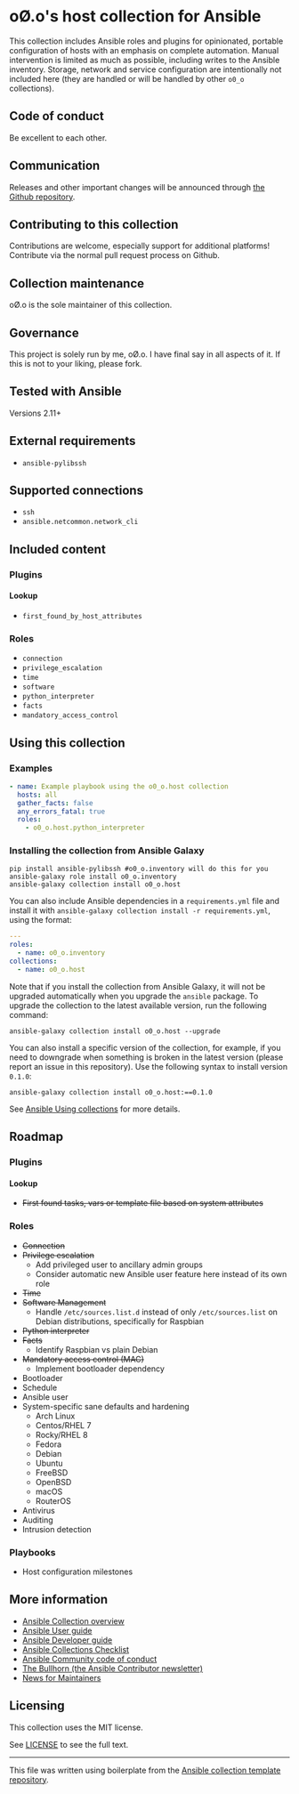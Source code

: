 # oØ.o's host collection for Ansible

This collection includes Ansible roles and plugins for opinionated, portable configuration of hosts with an emphasis on complete automation. Manual intervention is limited as much as possible, including writes to the Ansible inventory. Storage, network and service configuration are intentionally not included here (they are handled or will be handled by other `o0_o` collections).

## Code of conduct

Be excellent to each other.

## Communication

Releases and other important changes will be announced through [the Github repository](https://github.com/o0-o/ansible_collection_host).

## Contributing to this collection

Contributions are welcome, especially support for additional platforms! Contribute via the normal pull request process on Github.

## Collection maintenance

oØ.o is the sole maintainer of this collection.

## Governance

This project is solely run by me, oØ.o. I have final say in all aspects of it. If this is not to your liking, please fork.

## Tested with Ansible

Versions 2.11+

## External requirements

- `ansible-pylibssh`

## Supported connections

- `ssh`
- `ansible.netcommon.network_cli`

## Included content

### Plugins

#### Lookup

- `first_found_by_host_attributes`

### Roles

- `connection`
- `privilege_escalation`
- `time`
- `software`
- `python_interpreter`
- `facts`
- `mandatory_access_control`

## Using this collection

### Examples

```yaml
- name: Example playbook using the o0_o.host collection
  hosts: all
  gather_facts: false
  any_errors_fatal: true
  roles:
    - o0_o.host.python_interpreter
```

### Installing the collection from Ansible Galaxy

```shell
pip install ansible-pylibssh #o0_o.inventory will do this for you
ansible-galaxy role install o0_o.inventory
ansible-galaxy collection install o0_o.host
```

You can also include Ansible dependencies in a `requirements.yml` file and install it with `ansible-galaxy collection install -r requirements.yml`, using the format:

```yaml
---
roles:
  - name: o0_o.inventory
collections:
  - name: o0_o.host
```

Note that if you install the collection from Ansible Galaxy, it will not be upgraded automatically when you upgrade the `ansible` package. To upgrade the collection to the latest available version, run the following command:
```shell
ansible-galaxy collection install o0_o.host --upgrade
```

You can also install a specific version of the collection, for example, if you need to downgrade when something is broken in the latest version (please report an issue in this repository). Use the following syntax to install version `0.1.0`:

```shell
ansible-galaxy collection install o0_o.host:==0.1.0
```

See [Ansible Using collections](https://docs.ansible.com/ansible/devel/user_guide/collections_using.html) for more details.

## Roadmap

### Plugins

#### Lookup
- ~~First found tasks, vars or template file based on system attributes~~

### Roles
- ~~Connection~~
- ~~Privilege escalation~~
  - Add privileged user to ancillary admin groups
  - Consider automatic new Ansible user feature here instead of its own role
- ~~Time~~
- ~~Software Management~~
  - Handle `/etc/sources.list.d` instead of only `/etc/sources.list` on Debian distributions, specifically for Raspbian
- ~~Python interpreter~~
- ~~Facts~~
  - Identify Raspbian vs plain Debian
- ~~Mandatory access control (MAC)~~
  - Implement bootloader dependency
- Bootloader
- Schedule
- Ansible user
- System-specific sane defaults and hardening
  - Arch Linux
  - Centos/RHEL 7
  - Rocky/RHEL 8
  - Fedora
  - Debian
  - Ubuntu
  - FreeBSD
  - OpenBSD
  - macOS
  - RouterOS
- Antivirus
- Auditing
- Intrusion detection

### Playbooks
- Host configuration milestones

## More information

- [Ansible Collection overview](https://github.com/ansible-collections/overview)
- [Ansible User guide](https://docs.ansible.com/ansible/devel/user_guide/index.html)
- [Ansible Developer guide](https://docs.ansible.com/ansible/devel/dev_guide/index.html)
- [Ansible Collections Checklist](https://github.com/ansible-collections/overview/blob/main/collection_requirements.rst)
- [Ansible Community code of conduct](https://docs.ansible.com/ansible/devel/community/code_of_conduct.html)
- [The Bullhorn (the Ansible Contributor newsletter)](https://us19.campaign-archive.com/home/?u=56d874e027110e35dea0e03c1&id=d6635f5420)
- [News for Maintainers](https://github.com/ansible-collections/news-for-maintainers)

## Licensing

This collection uses the MIT license.

See [LICENSE](https://spdx.org/licenses/MIT.html) to see the full text.

---

This file was written using boilerplate from the [Ansible collection template repository](https://github.com/ansible-collections/collection_template).
